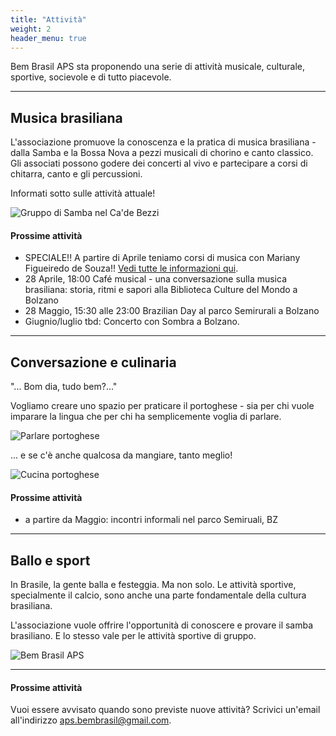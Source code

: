 ```yaml
---
title: "Attività"
weight: 2
header_menu: true
---
```


Bem Brasil APS sta proponendo una serie di attività musicale, culturale, sportive, socievole e di tutto piacevole.

---

## Musica brasiliana

L'associazione promuove la conoscenza e la pratica di musica brasiliana - dalla Samba e la Bossa Nova a pezzi musicali di chorino e canto classico. 
Gli associati possono godere dei concerti al vivo e partecipare a corsi di chitarra, canto e gli percussioni.

Informati sotto sulle attività attuale!

![Gruppo di Samba nel Ca'de Bezzi](images/00_IMG-20210922-WA0027.jpg)

#### Prossime attività
* SPECIALE!! A partire di Aprile teniamo corsi di musica con Mariany Figueiredo de Souza!! [Vedi tutte le informazioni qui](corso).
* 28 Aprile, 18:00 Café musical - una conversazione sulla musica brasiliana: storia, ritmi e sapori alla Biblioteca Culture del Mondo a Bolzano
* 28 Maggio, 15:30 alle 23:00 Brazilian Day al parco Semirurali a Bolzano
* Giugnio/luglio tbd: Concerto con Sombra a Bolzano.

---

## Conversazione e culinaria

"... Bom dia, tudo bem?..."

Vogliamo creare uno spazio per praticare il portoghese - sia per chi vuole imparare la lingua che per chi ha semplicemente voglia di parlare.

![Parlare portoghese](images/pexels-christina-morillo-1181715.jpg)

... e se c'è anche qualcosa da mangiare, tanto meglio!

![Cucina portoghese](images/woman-pouring-juice-on-glass-3184192.jpg)

#### Prossime attività
* a partire da Maggio: incontri informali nel parco Semiruali, BZ

---

## Ballo e sport

In Brasile, la gente balla e festeggia. Ma non solo. Le attività sportive, specialmente il calcio, sono anche una parte fondamentale della cultura brasiliana. 

L'associazione vuole offrire l'opportunità di conoscere e provare il samba brasiliano. E lo stesso vale per le attività sportive di gruppo.

![Bem Brasil APS](images/pexels-mathieu-acker-2496562.jpg)

---

#### Prossime attività
Vuoi essere avvisato quando sono previste nuove attività? 
Scrivici un'email all'indirizzo aps.bembrasil@gmail.com.